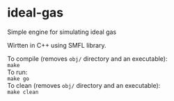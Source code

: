 # ideal-gas
Simple engine for simulating ideal gas

Wirtten in C++ using SMFL library.<br />

To compile (removes ```obj/``` directory and an executable): <br />
```make```<br />
To run: <br />
```make go```<br />
To clean (removes ```obj/``` directory and an executable):<br />
```make clean```<br />
